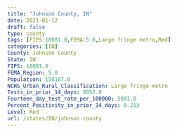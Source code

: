 ```yaml
---
title: "Johnson County, IN"
date: 2021-01-12
draft: false
type: county
tags: [FIPS:18081.0,FEMA:5.0,Large fringe metro,Red]
categories: [IN]
County: Johnson County
State: IN
FIPS: 18081.0
FEMA_Region: 5.0
Population: 158167.0
NCHS_Urban_Rural_Classification: Large fringe metro
Tests_in_prior_14_days: 8052.0
Fourteen_day_test_rate_per_100000: 5091.0
Percent_Positivity_in_prior_14_days: 0.213
Level: Red
url: /states/IN/johnson-county
---
```



